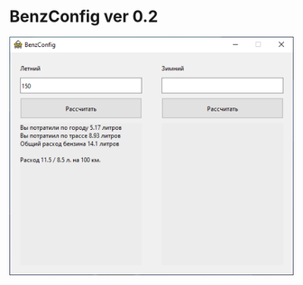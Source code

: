 # BenzConfig ver 0.2
![BenzConfig](https://github.com/va-chekaev/BenzConfig_0.2/blob/main/screenshot.png)  
